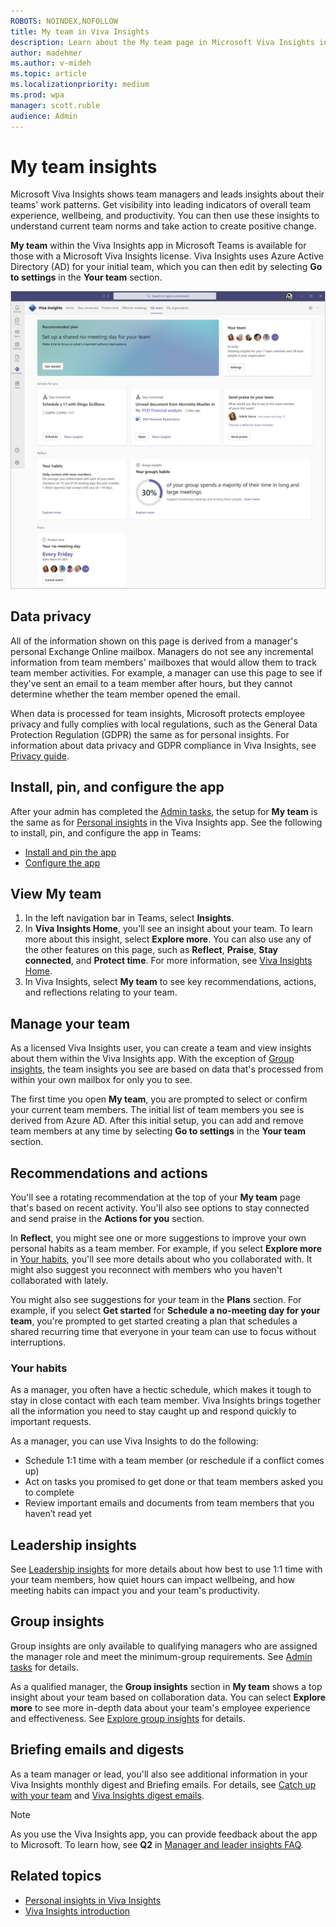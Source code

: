 ```yaml
---
ROBOTS: NOINDEX,NOFOLLOW
title: My team in Viva Insights
description: Learn about the My team page in Microsoft Viva Insights in Teams that shows managers their team collaboration patterns
author: madehmer
ms.author: v-mideh
ms.topic: article
ms.localizationpriority: medium 
ms.prod: wpa
manager: scott.ruble
audience: Admin
---
```


# My team insights

Microsoft Viva Insights shows team managers and leads insights about their teams’ work patterns. Get visibility into leading indicators of overall team experience, wellbeing, and productivity. You can then use these insights to understand current team norms and take action to create positive change.

**My team** within the Viva Insights app in Microsoft Teams is available for those with a Microsoft Viva Insights license. Viva Insights uses Azure Active Directory (AD) for your initial team, which you can then edit by selecting **Go to settings** in the **Your team** section.

![My team page in Viva Insights in Teams](../images/wpa/use/myteam-2.png)

## Data privacy

All of the information shown on this page is derived from a manager's personal Exchange Online mailbox. Managers do not see any incremental information from team members' mailboxes that would allow them to track team member activities. For example, a manager can use this page to see if they've sent an email to a team member after hours, but they cannot determine whether the team member opened the email.

When data is processed for team insights, Microsoft protects employee privacy and fully complies with local regulations, such as the General Data Protection Regulation (GDPR) the same as for personal insights. For information about data privacy and GDPR compliance in Viva Insights, see [Privacy guide](../personal/teams/viva-teams-app-privacy.md).  

## Install, pin, and configure the app

After your admin has completed the [Admin tasks](../setup/ml-insights-setup.md), the setup for **My team** is the same as for [Personal insights](../personal/teams/viva-teams-app.md) in the Viva Insights app. See the following to install, pin, and configure the app in Teams:

* [Install and pin the app](../personal/teams/viva-teams-app-install.md)
* [Configure the app](../personal/teams/viva-teams-app-settings.md)

## View My team

1. In the left navigation bar in Teams, select **Insights**.
2. In **Viva Insights Home**, you’ll see an insight about your team. To learn more about this insight, select **Explore more**. You can also use any of the other features on this page, such as **Reflect**, **Praise**, **Stay connected**, and **Protect time**. For more information, see [Viva Insights Home](/insights/viva-insights-home).
3. In Viva Insights, select **My team** to see key recommendations, actions, and reflections relating to your team.

## Manage your team

As a licensed Viva Insights user, you can create a team and view insights about them within the Viva Insights app. With the exception of [Group insights](#group-insights), the team insights you see are based on data that's processed from within your own mailbox for only you to see.

The first time you open **My team**, you are prompted to select or confirm your current team members. The initial list of team members you see is derived from Azure AD. After this initial setup, you can add and remove team members at any time by selecting **Go to settings** in the **Your team** section.

## Recommendations and actions

You'll see a rotating recommendation at the top of your **My team** page that's based on recent activity. You'll also see options to stay connected and send praise in the **Actions for you** section.

In **Reflect**, you might see one or more suggestions to improve your own personal habits as a team member. For example, if you select **Explore more** in [Your habits](#your-habits), you'll see more details about who you collaborated with. It might also suggest you reconnect with members who you haven't collaborated with lately.

You might also see suggestions for your team in the **Plans** section. For example, if you select **Get started** for **Schedule a no-meeting day for your team**, you're prompted to get started creating a plan that schedules a shared recurring time that everyone in your team can use to focus without interruptions.

### Your habits

As a manager, you often have a hectic schedule, which makes it tough to stay in close contact with each team member. Viva Insights brings together all the information you need to stay caught up and respond quickly to important requests.

As a manager, you can use Viva Insights to do the following:

* Schedule 1:1 time with a team member (or reschedule if a conflict comes up)
* Act on tasks you promised to get done or that team members asked you to complete
* Review important emails and documents from team members that you haven’t read yet

## Leadership insights

See [Leadership insights](../personal/use/leadership.md#leadership-insights) for more details about how best to use 1:1 time with your team members, how quiet hours can impact wellbeing, and how meeting habits can impact you and your team's productivity.

## Group insights

Group insights are only available to qualifying managers who are assigned the manager role and meet the minimum-group requirements. See [Admin tasks](../setup/ml-insights-setup.md) for details.

As a qualified manager, the **Group insights** section in **My team** shows a top insight about your team based on collaboration data. You can select **Explore more** to see more in-depth data about your team's employee experience and effectiveness. See [Explore group insights](myteam-explore.md) for details.

## Briefing emails and digests

As a team manager or lead, you'll also see additional information in your Viva Insights monthly digest and Briefing emails. For details, see [Catch up with your team](../personal/Briefing/be-manager.md) and [Viva Insights digest emails](../personal/Use/email-digests-3.md).

>[!Note]
>As you use the Viva Insights app, you can provide feedback about the app to Microsoft. To learn how, see **Q2** in [Manager and leader insights FAQ](my-team-faq.md).

## Related topics

* [Personal insights in Viva Insights](/insights/teams-app)
* [Viva Insights introduction](viva-insights-intro.md)
